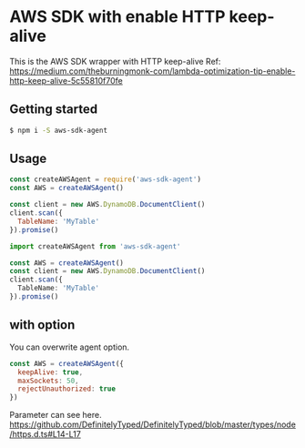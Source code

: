 # AWS SDK with enable HTTP keep-alive
This is the AWS SDK wrapper with HTTP keep-alive
Ref: https://medium.com/theburningmonk-com/lambda-optimization-tip-enable-http-keep-alive-5c55810f70fe

## Getting started

```bash
$ npm i -S aws-sdk-agent
```

## Usage

```javascript
const createAWSAgent = require('aws-sdk-agent')
const AWS = createAWSAgent()

const client = new AWS.DynamoDB.DocumentClient()
client.scan({
  TableName: 'MyTable'
}).promise()
```

```typescript
import createAWSAgent from 'aws-sdk-agent'

const AWS = createAWSAgent()
const client = new AWS.DynamoDB.DocumentClient()
client.scan({
  TableName: 'MyTable'
}).promise()
```

## with option

You can overwrite agent option.

```javascript
const AWS = createAWSAgent({
  keepAlive: true,
  maxSockets: 50,
  rejectUnauthorized: true
})
```

Parameter can see here.
https://github.com/DefinitelyTyped/DefinitelyTyped/blob/master/types/node/https.d.ts#L14-L17